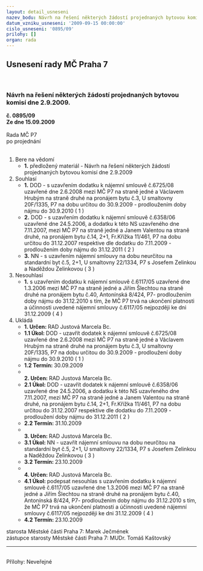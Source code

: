 ```yaml
---
layout: detail_usneseni
nazev_bodu: Návrh na řešení některých žádostí projednaných bytovou komisí dne 2.9.2009.
datum_vzniku_usneseni: '2009-09-15 00:00:00'
cislo_usneseni: '0895/09'
prilohy: []
organ: rada
---
```

<div id="ucUsn_pList" class="usn">
	<span><h2>Usnesení rady MČ Praha 7 </h2>
<br></span><div class="standBody">
<span><h3>Návrh na řešení některých žádostí projednaných bytovou komisí dne 2.9.2009.</h3></span><div class="center">
		<strong>č. 0895/09</strong><br>
	</div>
<div class="center">
		<strong>Ze dne 15.09.2009</strong><br><br>
	</div>Rada MČ P7<br> po projednání<br><br><ol>
<li>Bere na vědomí<ul><li>
<strong>1.</strong> předložený materiál - Návrh na řešení některých žádostí projednaných bytovou komisí dne 2.9.2009</li></ul>
</li>
<li>Souhlasí<ul>
<li>
<strong>1.</strong> DOD - s uzavřením dodatku k nájemní smlouvě č.6725/08 uzavřené dne 2.6.2008 mezi MČ P7 na straně jedné a Václavem Hrubým na straně druhé na pronájem bytu č.3, U smaltovny 20F/1335, P7 na dobu určitou do 30.9.2009 - prodloužením doby nájmu do 30.9.2010  ( 1 )</li>
<li>
<strong>2.</strong> DOD - s uzavřením dodatku k nájemní smlouvě č.6358/06 uzavřené dne 24.5.2006, a dodatku k této NS uzavřeného dne 7.11.2007, mezi MČ P7 na straně jedné a Janem Valentou na straně druhé, na pronájem bytu č.14, 2+1, Fr.Křížka 11/461, P7 na dobu určitou do 31.12.2007 respektive dle dodatku do 7.11.2009 - prodloužením doby nájmu do 31.12.2011  ( 2 )</li>
<li>
<strong>3.</strong> NN - s uzavřením nájemní smlouvy na dobu neurčitou na standardní byt č.5, 2+1, U smaltovny 22/1334, P7 s Josefem Zelinkou a Naděždou Zelinkovou  ( 3 )</li>
</ul>
</li>
<li>Nesouhlasí<ul><li>
<strong>1.</strong> s uzavřením dodatku k nájemní smlouvě č.6117/05 uzavřené dne 1.3.2006 mezi MČ P7 na straně jedné a Jiřím Šlechtou na straně druhé na pronájem bytu č.40, Antonínská 8/424, P7- prodloužením doby nájmu do 31.12.2010 s tím, že MČ P7 trvá na ukončení platnosti a účinnosti uvedené nájemní smlouvy č.6117/05 nejpozději ke dni 31.12.2009  ( 4 )</li></ul>
</li>
<li>Ukládá<ul>
<li>
<strong>1. Určen: </strong>RAD Justová Marcela Bc.</li>
<li>
<strong>1.1 Úkol: </strong>DOD - uzavřít dodatek k nájemní smlouvě č.6725/08 uzavřené dne 2.6.2008 mezi MČ P7 na straně jedné a Václavem Hrubým na straně druhé na pronájem bytu č.3, U smaltovny 20F/1335, P7 na dobu určitou do 30.9.2009 - prodloužení doby nájmu do 30.9.2010  ( 1 )</li>
<li>
<strong>1.2 Termín: </strong>30.09.2009</li>
<li>
<strong><br>2. Určen: </strong>RAD Justová Marcela Bc.</li>
<li>
<strong>2.1 Úkol: </strong>DOD - uzavřít dodatek k nájemní smlouvě č.6358/06 uzavřené dne 24.5.2006, a dodatku k této NS uzavřeného dne 7.11.2007, mezi MČ P7 na straně jedné a Janem Valentou na straně druhé, na pronájem bytu č.14, 2+1, Fr.Křížka 11/461, P7 na dobu určitou do 31.12.2007 respektive dle dodatku do 7.11.2009 - prodloužení doby nájmu do 31.12.2011  ( 2 )</li>
<li>
<strong>2.2 Termín: </strong>31.10.2009</li>
<li>
<strong><br>3. Určen: </strong>RAD Justová Marcela Bc.</li>
<li>
<strong>3.1 Úkol: </strong>NN - uzavřít nájemní smlouvu na dobu neurčitou na standardní byt č.5, 2+1, U smaltovny 22/1334, P7 s Josefem Zelinkou a Naděždou Zelinkovou  ( 3 )</li>
<li>
<strong>3.2 Termín: </strong>23.10.2009</li>
<li>
<strong><br>4. Určen: </strong>RAD Justová Marcela Bc.</li>
<li>
<strong>4.1 Úkol: </strong>podepsat nesouhlas s uzavřením dodatku k nájemní smlouvě č.6117/05 uzavřené dne 1.3.2006 mezi MČ P7 na straně jedné a Jiřím Šlechtou na straně druhé na pronájem bytu č.40, Antonínská 8/424, P7- prodloužením doby nájmu do 31.12.2010 s tím, že MČ P7  trvá na ukončení platnosti a účinnosti uvedené nájemní smlouvy č.6117/05 nejpozději ke dni 31.12.2009  ( 4 )</li>
<li>
<strong>4.2 Termín: </strong>23.10.2009</li>
</ul>
</li>
</ol>starosta Městské části Praha 7: Marek Ječmének<br>zástupce starosty Městské části Praha 7: MUDr. Tomáš Kaštovský <hr>
<br>Přílohy: Neveřejné</div>
</div>